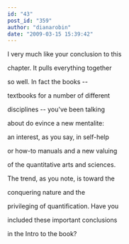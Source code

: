 ```yaml
---
id: "43"
post_id: "359"
author: "dianarobin"
date: "2009-03-15 15:39:42"
---
```

I very much like your conclusion to this







chapter. It pulls everything together

so well. In fact the books --

textbooks for a number of different 

disciplines -- you've been talking 

about do evince a new mentalite:

an interest, as you say, in self-help

or how-to manuals and a new valuing

of the quantitative arts and sciences.

The trend, as you note, is toward the

conquering nature and the

privileging of quantification. Have you

included these important conclusions

in the Intro to the book?
